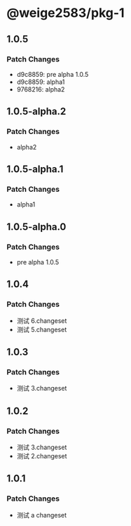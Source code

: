 # @weige2583/pkg-1

## 1.0.5

### Patch Changes

- d9c8859: pre alpha 1.0.5
- d9c8859: alpha1
- 9768216: alpha2

## 1.0.5-alpha.2

### Patch Changes

- alpha2

## 1.0.5-alpha.1

### Patch Changes

- alpha1

## 1.0.5-alpha.0

### Patch Changes

- pre alpha 1.0.5

## 1.0.4

### Patch Changes

- 测试 6.changeset
- 测试 5.changeset

## 1.0.3

### Patch Changes

- 测试 3.changeset

## 1.0.2

### Patch Changes

- 测试 3.changeset
- 测试 2.changeset

## 1.0.1

### Patch Changes

- 测试 a changeset
